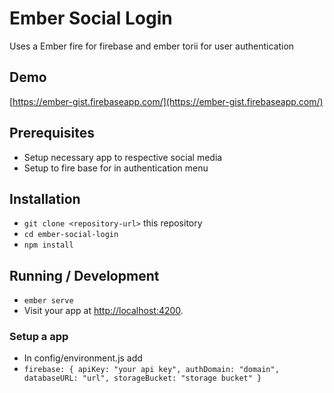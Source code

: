# Ember Social Login
Uses a Ember fire for firebase and ember torii for user authentication

## Demo
[https://ember-gist.firebaseapp.com/](https://ember-gist.firebaseapp.com/)

## Prerequisites

* Setup necessary app to respective social media 
* Setup to fire base for in authentication menu

## Installation

* `git clone <repository-url>` this repository
* `cd ember-social-login`
* `npm install`

## Running / Development

* `ember serve`
* Visit your app at [http://localhost:4200](http://localhost:4200).

### Setup a app

* In config/environment.js add
* `firebase: {
      apiKey: "your api key",
      authDomain: "domain",
      databaseURL: "url",
      storageBucket: "storage bucket"
    }`


